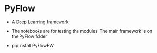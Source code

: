 # PyFlow
- A Deep Learning framework
* The notebooks are for testing the modules. The main framework is on the PyFlow folder
- pip install PyFlowFW
